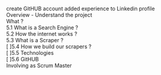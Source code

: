 create GitHUB account
added experience to Linkedin profile  
Overview - Understand the project  
What ?  
 5.1 What is a Search Engine ?  
 5.2 How the internet works ?  
 5.3 What is a Scraper ?  
[ ]5.4 How we build our scrapers ?  
[ ]5.5 Technologies  
[ ]5.6 GitHUB  
Involving as Scrum Master  
